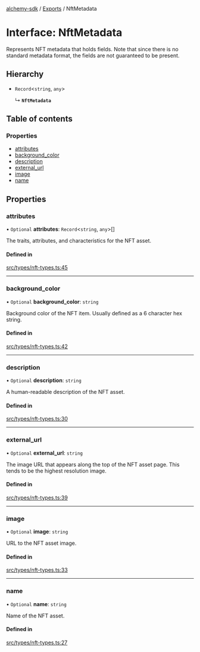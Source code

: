[alchemy-sdk](../README.md) / [Exports](../modules.md) / NftMetadata

# Interface: NftMetadata

Represents NFT metadata that holds fields. Note that since there is no
standard metadata format, the fields are not guaranteed to be present.

## Hierarchy

- `Record`<`string`, `any`\>

  ↳ **`NftMetadata`**

## Table of contents

### Properties

- [attributes](NftMetadata.md#attributes)
- [background\_color](NftMetadata.md#background_color)
- [description](NftMetadata.md#description)
- [external\_url](NftMetadata.md#external_url)
- [image](NftMetadata.md#image)
- [name](NftMetadata.md#name)

## Properties

### attributes

• `Optional` **attributes**: `Record`<`string`, `any`\>[]

The traits, attributes, and characteristics for the NFT asset.

#### Defined in

[src/types/nft-types.ts:45](https://github.com/alchemyplatform/alchemy-sdk-js/blob/277f926/src/types/nft-types.ts#L45)

___

### background\_color

• `Optional` **background\_color**: `string`

Background color of the NFT item. Usually defined as a 6 character hex string.

#### Defined in

[src/types/nft-types.ts:42](https://github.com/alchemyplatform/alchemy-sdk-js/blob/277f926/src/types/nft-types.ts#L42)

___

### description

• `Optional` **description**: `string`

A human-readable description of the NFT asset.

#### Defined in

[src/types/nft-types.ts:30](https://github.com/alchemyplatform/alchemy-sdk-js/blob/277f926/src/types/nft-types.ts#L30)

___

### external\_url

• `Optional` **external\_url**: `string`

The image URL that appears along the top of the NFT asset page. This tends
to be the highest resolution image.

#### Defined in

[src/types/nft-types.ts:39](https://github.com/alchemyplatform/alchemy-sdk-js/blob/277f926/src/types/nft-types.ts#L39)

___

### image

• `Optional` **image**: `string`

URL to the NFT asset image.

#### Defined in

[src/types/nft-types.ts:33](https://github.com/alchemyplatform/alchemy-sdk-js/blob/277f926/src/types/nft-types.ts#L33)

___

### name

• `Optional` **name**: `string`

Name of the NFT asset.

#### Defined in

[src/types/nft-types.ts:27](https://github.com/alchemyplatform/alchemy-sdk-js/blob/277f926/src/types/nft-types.ts#L27)
